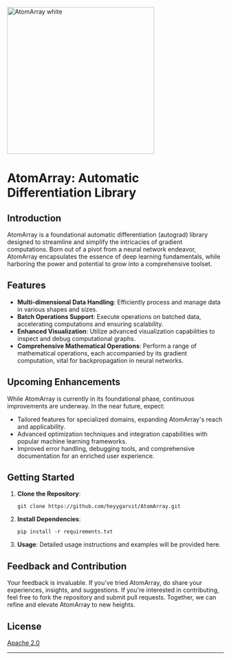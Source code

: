 <img width="342" alt="AtomArray white" src="https://github.com/heyygarvit/AtomArray/assets/120100659/cb643c92-bddc-4e66-9067-a06701c21794">


# AtomArray: Automatic Differentiation Library

## Introduction

AtomArray is a foundational automatic differentiation (autograd) library designed to streamline and simplify the intricacies of gradient computations. Born out of a pivot from a neural network endeavor, AtomArray encapsulates the essence of deep learning fundamentals, while harboring the power and potential to grow into a comprehensive toolset.


## Features

- **Multi-dimensional Data Handling**: Efficiently process and manage data in various shapes and sizes.
- **Batch Operations Support**: Execute operations on batched data, accelerating computations and ensuring scalability.
- **Enhanced Visualization**: Utilize advanced visualization capabilities to inspect and debug computational graphs.
- **Comprehensive Mathematical Operations**: Perform a range of mathematical operations, each accompanied by its gradient computation, vital for backpropagation in neural networks.

## Upcoming Enhancements

While AtomArray is currently in its foundational phase, continuous improvements are underway. In the near future, expect:

- Tailored features for specialized domains, expanding AtomArray's reach and applicability.
- Advanced optimization techniques and integration capabilities with popular machine learning frameworks.
- Improved error handling, debugging tools, and comprehensive documentation for an enriched user experience.

## Getting Started

1. **Clone the Repository**:
   ```
   git clone https://github.com/heyygarvit/AtomArray.git

   ```

2. **Install Dependencies**:
   ```
   pip install -r requirements.txt
   ```

3. **Usage**:
   Detailed usage instructions and examples will be provided here.

## Feedback and Contribution

Your feedback is invaluable. If you've tried AtomArray, do share your experiences, insights, and suggestions. If you're interested in contributing, feel free to fork the repository and submit pull requests. Together, we can refine and elevate AtomArray to new heights.

## License

[Apache 2.0](https://github.com/heyygarvit/AtomArray/blob/main/LICENSE)

---

